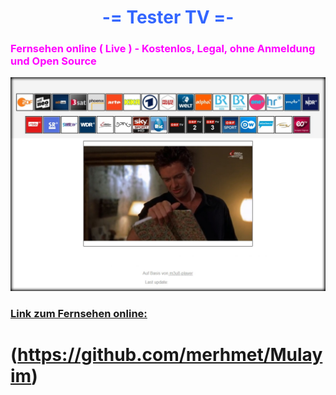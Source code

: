 <h1 style="text-align: center;"><span style="color: #3366ff;"><strong>-= Tester TV =-</strong></span></h1>


<h3 class=" CodeMirror-line " role="presentation"><span style="color: #ff00ff;" role="presentation">Fernsehen online ( Live ) - Kostenlos, Legal, ohne Anmeldung und Open Source</span></h3>


<a href="https://github.com/merhmet/Mulayim.git"><img src="https://github.com/merhmet/tttvvv/blob/0f61192beffc3db45f60ba7cce3d1f372a0a5f5c/cover.jpg?raw=true" alt="test-pattern-152459-1280" border="0"></a>


<h3><span style="text-decoration: underline;"><strong>Link zum Fernsehen online:</strong></span></h3>


# (https://github.com/merhmet/Mulayim)


